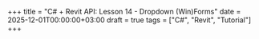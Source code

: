+++
title = "C# + Revit API: Lesson 14 - Dropdown (Win)Forms"
date = 2025-12-01T00:00:00+03:00
draft = true
tags = ["C#", "Revit", "Tutorial"]
+++

